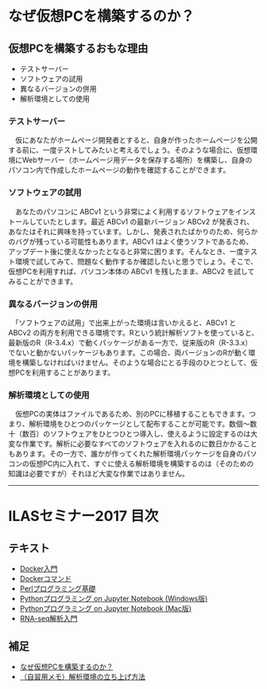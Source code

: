 # なぜ仮想PCを構築するのか？

## 仮想PCを構築するおもな理由
- テストサーバー
- ソフトウェアの試用
- 異なるバージョンの併用
- 解析環境としての使用

### テストサーバー
　仮にあなたがホームページ開発者とすると、自身が作ったホームページを公開する前に、一度テストしてみたいと考えるでしょう。そのような場合に、仮想環境にWebサーバー（ホームページ用データを保存する場所）を構築し、自身のパソコン内で作成したホームページの動作を確認することができます。

### ソフトウェアの試用
　あなたのパソコンに ABCv1 という非常によく利用するソフトウェアをインストールしていたとします。最近 ABCv1 の最新バージョン ABCv2 が発表され、あなたはそれに興味を持っています。しかし、発表されたばかりのため、何らかのバグが残っている可能性もあります。ABCv1 はよく使うソフトであるため、アップデート後に使えなかったとなると非常に困ります。そんなとき、一度テスト環境で試してみて、問題なく動作するか確認したいと思うでしょう。そこで、仮想PCを利用すれば、パソコン本体の ABCv1 を残したまま、ABCv2 を試してみることができます。

### 異なるバージョンの併用
　「ソフトウェアの試用」で出来上がった環境は言いかえると、ABCv1 と ABCv2 の両方を利用できる環境です。Rという統計解析ソフトを使っていると、最新版のR（R-3.4.x）で動くパッケージがある一方で、従来版のR（R-3.3.x）でないと動かないパッケージもあります。この場合、両バージョンのRが動く環境を構築しなければいけません。そのような場合にとる手段のひとつとして、仮想PCを利用することがあります。  

### 解析環境としての使用
　仮想PCの実体はファイルであるため、別のPCに移植することもできます。つまり、解析環境をひとつのパッケージとして配布することが可能です。数個〜数十（数百）のソフトウェアをひとつひとつ導入し、使えるように設定するのは大変な作業です。解析に必要なすべてのソフトウェアを入れるのに数日かかることもあります。その一方で、誰かが作ってくれた解析環境パッケージを自身のパソコンの仮想PC内に入れて、すぐに使える解析環境を構築するのは（そのための知識は必要ですが）それほど大変な作業ではありません。

---

# ILASセミナー2017 目次
## テキスト
- [Docker入門](./00_Starting_Docker.md)
- [Dockerコマンド](./01_Docker_Commands.md)
- [Perlプログラミング基礎](./02_Intro_Perl.md)
- [Pythonプログラミング on Jupyter Notebook (Windows版)](./03_1_Python_on_Jupyter_for_Windows.md)
- [Pythonプログラミング on Jupyter Notebook (Mac版)](./03_2_Python_on_Jupyter_for_Mac.md)
- [RNA-seq解析入門](./04_RNA-seq_analysis.md)

## 補足
- [なぜ仮想PCを構築するのか？](./XX_Why_use_docker.md)
- [（自習用メモ）解析環境の立ち上げ方法](./YY_Memo_for_self-training.md)
